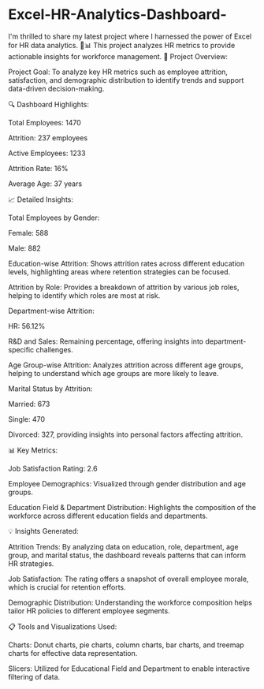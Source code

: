 # Excel-HR-Analytics-Dashboard-
I'm thrilled to share my latest project where I harnessed the power of Excel for HR data analytics. 🎉📊 This project analyzes HR metrics to provide actionable insights for workforce management. 
🌟 Project Overview:

Project Goal: To analyze key HR metrics such as employee attrition, satisfaction, and demographic distribution to identify trends and support data-driven decision-making.



🔍 Dashboard Highlights:

Total Employees: 1470

Attrition: 237 employees

Active Employees: 1233

Attrition Rate: 16%

Average Age: 37 years



📈 Detailed Insights:

Total Employees by Gender:

Female: 588

Male: 882

Education-wise Attrition: Shows attrition rates across different education levels, highlighting areas where retention strategies can be focused.

Attrition by Role: Provides a breakdown of attrition by various job roles, helping to identify which roles are most at risk.

Department-wise Attrition:

HR: 56.12%

R&D and Sales: Remaining percentage, offering insights into department-specific challenges.

Age Group-wise Attrition: Analyzes attrition across different age groups, helping to understand which age groups are more likely to leave.

Marital Status by Attrition:

Married: 673

Single: 470

Divorced: 327, providing insights into personal factors affecting attrition.

📊 Key Metrics:

Job Satisfaction Rating: 2.6

Employee Demographics: Visualized through gender distribution and age groups.

Education Field & Department Distribution: Highlights the composition of the workforce across different education fields and departments.



💡 Insights Generated:

Attrition Trends: By analyzing data on education, role, department, age group, and marital status, the dashboard reveals patterns that can inform HR strategies.

Job Satisfaction: The rating offers a snapshot of overall employee morale, which is crucial for retention efforts.

Demographic Distribution: Understanding the workforce composition helps tailor HR policies to different employee segments.



📋 Tools and Visualizations Used:

Charts: Donut charts, pie charts, column charts, bar charts, and treemap charts for effective data representation.

Slicers: Utilized for Educational Field and Department to enable interactive filtering of data.
